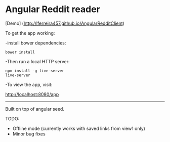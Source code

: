 # Angular Reddit reader

[Demo] (http://lferreira457.github.io/AngularRedditClient)

To get the app working:

-install bower dependencies:

```
bower install
```

-Then run a local HTTP server:

```
npm install -g live-server
live-server
```

-To view the app, visit:

  [http://localhost:8080/app](http://localhost:8080/app)

-------------------

Built on top of angular seed.

TODO:
* Offline mode (currently works with saved links from view1 only)
* Minor bug fixes

